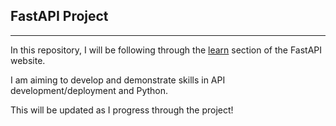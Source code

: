## FastAPI Project
---
In this repository, I will be following through the [learn](https://fastapi.tiangolo.com/learn/) section of the FastAPI website.

I am aiming to develop and demonstrate skills in API development/deployment and Python.

This will be updated as I progress through the project!
